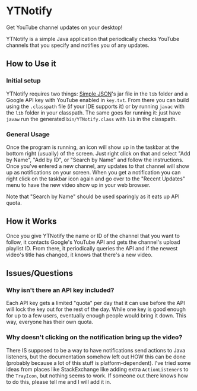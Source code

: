 # YTNotify
Get YouTube channel updates on your desktop!

YTNotify is a simple Java application that periodically checks YouTube channels that you specify and notifies you of any updates.

## How to Use it
### Initial setup

YTNotify requires two things: [Simple JSON](https://mvnrepository.com/artifact/com.googlecode.json-simple/json-simple/1.1.1)'s jar file in the `lib` folder and a Google API key with YouTube enabled in `key.txt`. From there you can build using the `.classpath` file (if your IDE supports it) or by running `javac` with the `lib` folder in your classpath. The same goes for running it: just have `javaw` run the generated `bin/YTNotify.class` with `lib` in the classpath.

### General Usage

Once the program is running, an icon will show up in the taskbar at the bottom right (usually) of the screen. Just right click on that and select "Add by Name", "Add by ID", or "Search by Name" and follow the instructions. Once you've entered a new channel, any updates to that channel will show up as notifications on your screen. When you get a notification you can right click on the taskbar icon again and go over to the "Recent Updates" menu to have the new video show up in your web browser.

Note that "Search by Name" should be used sparingly as it eats up API quota.

## How it Works

Once you give YTNotify the name or ID of the channel that you want to follow, it contacts Google's YouTube API and gets the channel's upload playlist ID. From there, it periodically queries the API and if the newest video's title has changed, it knows that there's a new video.

## Issues/Questions

### Why isn't there an API key included?

Each API key gets a limited "quota" per day that it can use before the API will lock the key out for the rest of the day. While one key is good enough for up to a few users, eventually enough people would bring it down. This way, everyone has their own quota.

### Why doesn't clicking on the notification bring up the video?

There IS supposed to be a way to have notifications send actions to Java listeners, but the documentation somehow left out HOW this can be done (probably because a lot of this stuff is platform-dependent). I've tried some ideas from places like StackExchange like adding extra `ActionListener`s to the `TrayIcon`, but nothing seems to work. If someone out there knows how to do this, please tell me and I will add it in.
